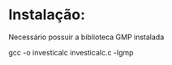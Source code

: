 # Instalação:
Necessário possuir a biblioteca GMP instalada

gcc -o investicalc investicalc.c -lgmp
